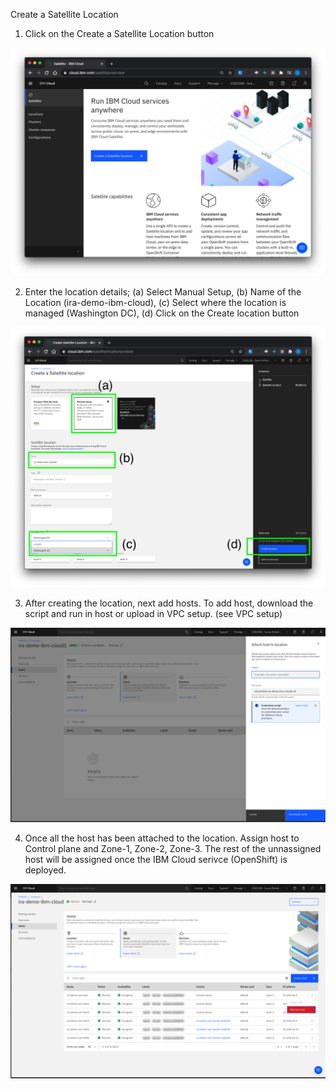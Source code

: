 Create a Satellite Location


1. Click on the Create a Satellite Location button

![create_sat_loc](./images/create_sat_loc.png)

2. Enter the location details; (a) Select Manual Setup, (b) Name of the Location (ira-demo-ibm-cloud), (c) Select where the location is managed (Washington DC), (d) Click on the Create location button

![create_sat_loc](./images/create_sat_loc_details.png)

3. After creating the location, next add hosts. To add host, download the script and run in host or upload in VPC setup. (see VPC setup)

![create_sat_loc](./images/add-sat-host.png)

4. Once all the host has been attached to the location. Assign host to Control plane and Zone-1, Zone-2, Zone-3. The rest of the unnassigned host will be assigned once the IBM Cloud serivce (OpenShift) is deployed.

![create_sat_loc](./images/assign-sat-host.png)

